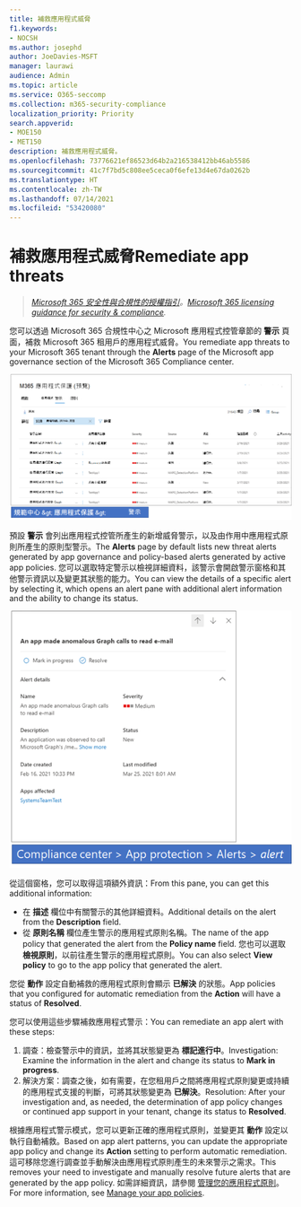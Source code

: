 ```yaml
---
title: 補救應用程式威脅
f1.keywords:
- NOCSH
ms.author: josephd
author: JoeDavies-MSFT
manager: laurawi
audience: Admin
ms.topic: article
ms.service: O365-seccomp
ms.collection: m365-security-compliance
localization_priority: Priority
search.appverid:
- MOE150
- MET150
description: 補救應用程式威脅。
ms.openlocfilehash: 73776621ef86523d64b2a216538412bb46ab5586
ms.sourcegitcommit: 41c7f7bd5c808ee5ceca0f6efe13d4e67da0262b
ms.translationtype: HT
ms.contentlocale: zh-TW
ms.lasthandoff: 07/14/2021
ms.locfileid: "53420080"
---
```

# <a name="remediate-app-threats"></a><span data-ttu-id="bda7f-103">補救應用程式威脅</span><span class="sxs-lookup"><span data-stu-id="bda7f-103">Remediate app threats</span></span>

><span data-ttu-id="bda7f-104">*[Microsoft 365 安全性與合規性的授權指引](https://aka.ms/ComplianceSD)。*</span><span class="sxs-lookup"><span data-stu-id="bda7f-104">*[Microsoft 365 licensing guidance for security & compliance](https://aka.ms/ComplianceSD).*</span></span>

<span data-ttu-id="bda7f-105">您可以透過 Microsoft 365 合規性中心之 Microsoft 應用程式控管章節的 **警示** 頁面，補救 Microsoft 365 租用戶的應用程式威脅。</span><span class="sxs-lookup"><span data-stu-id="bda7f-105">You remediate app threats to your Microsoft 365 tenant through the **Alerts** page of the Microsoft app governance section of the Microsoft 365 Compliance center.</span></span>

![Microsoft 365 合規性中心的應用程式控管警示摘要頁面](..\media\manage-app-protection-governance\mapg-cc-alerts.png)

<span data-ttu-id="bda7f-107">預設 **警示** 會列出應用程式控管所產生的新增威脅警示，以及由作用中應用程式原則所產生的原則型警示。</span><span class="sxs-lookup"><span data-stu-id="bda7f-107">The **Alerts** page by default lists new threat alerts generated by app governance and policy-based alerts generated by active app policies.</span></span> <span data-ttu-id="bda7f-108">您可以選取特定警示以檢視詳細資料，該警示會開啟警示窗格和其他警示資訊以及變更其狀態的能力。</span><span class="sxs-lookup"><span data-stu-id="bda7f-108">You can view the details of a specific alert by selecting it, which opens an alert pane with additional alert information and the ability to change its status.</span></span>

![Microsoft 365 合規性中心的應用程式控管警示詳細資料頁面](..\media\manage-app-protection-governance\mapg-cc-alerts-alert.png)

<span data-ttu-id="bda7f-110">從這個窗格，您可以取得這項額外資訊：</span><span class="sxs-lookup"><span data-stu-id="bda7f-110">From this pane, you can get this additional information:</span></span>

- <span data-ttu-id="bda7f-111">在 **描述** 欄位中有關警示的其他詳細資料。</span><span class="sxs-lookup"><span data-stu-id="bda7f-111">Additional details on the alert from the **Description** field.</span></span>
- <span data-ttu-id="bda7f-112">從 **原則名稱** 欄位產生警示的應用程式原則名稱。</span><span class="sxs-lookup"><span data-stu-id="bda7f-112">The name of the app policy that generated the alert from the **Policy name** field.</span></span> <span data-ttu-id="bda7f-113">您也可以選取 **檢視原則**，以前往產生警示的應用程式原則。</span><span class="sxs-lookup"><span data-stu-id="bda7f-113">You can also select **View policy** to go to the app policy that generated the alert.</span></span>

<span data-ttu-id="bda7f-114">您從 **動作** 設定自動補救的應用程式原則會顯示 **已解決** 的狀態。</span><span class="sxs-lookup"><span data-stu-id="bda7f-114">App policies that you configured for automatic remediation from the **Action** will have a status of **Resolved**.</span></span>

<span data-ttu-id="bda7f-115">您可以使用這些步驟補救應用程式警示：</span><span class="sxs-lookup"><span data-stu-id="bda7f-115">You can remediate an app alert with these steps:</span></span>

1. <span data-ttu-id="bda7f-116">調查：檢查警示中的資訊，並將其狀態變更為 **標記進行中**。</span><span class="sxs-lookup"><span data-stu-id="bda7f-116">Investigation: Examine the information in the alert and change its status to **Mark in progress**.</span></span>
2. <span data-ttu-id="bda7f-117">解決方案：調查之後，如有需要，在您租用戶之間將應用程式原則變更或持續的應用程式支援的判斷，可將其狀態變更為 **已解決**。</span><span class="sxs-lookup"><span data-stu-id="bda7f-117">Resolution: After your investigation and, as needed, the determination of app policy changes or continued app support in your tenant, change its status to **Resolved**.</span></span>

<span data-ttu-id="bda7f-118">根據應用程式警示模式，您可以更新正確的應用程式原則，並變更其 **動作** 設定以執行自動補救。</span><span class="sxs-lookup"><span data-stu-id="bda7f-118">Based on app alert patterns, you can update the appropriate app policy and change its **Action** setting to perform automatic remediation.</span></span> <span data-ttu-id="bda7f-119">這可移除您進行調查並手動解決由應用程式原則產生的未來警示之需求。</span><span class="sxs-lookup"><span data-stu-id="bda7f-119">This removes your need to investigate and manually resolve future alerts that are generated by the app policy.</span></span> <span data-ttu-id="bda7f-120">如需詳細資訊，請參閱 [管理您的應用程式原則](app-governance-app-policies-manage.md)。</span><span class="sxs-lookup"><span data-stu-id="bda7f-120">For more information, see [Manage your app policies](app-governance-app-policies-manage.md).</span></span>
